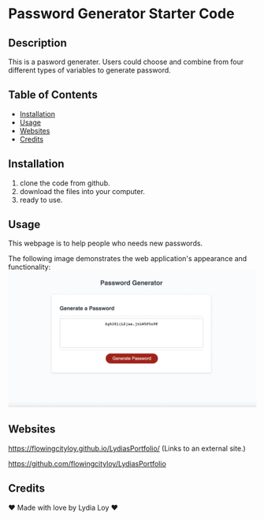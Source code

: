 # Password Generator Starter Code

## Description

This is a pasword generater. Users could choose and combine from four different types of variables to generate password. 


## Table of Contents

* [Installation](#Installation)
* [Usage](#Usage)
* [Websites](#Websites)
* [Credits](#Credits)


## Installation

1. clone the code from github.
2. download the files into your computer.
3. ready to use.

## Usage

This webpage is to help people who needs new passwords.

The following image demonstrates the web application's appearance and functionality:
<img src="./pg.png" alt="screen shot"/>


## Websites

 https://flowingcityloy.github.io/LydiasPortfolio/ (Links to an external site.)

https://github.com/flowingcityloy/LydiasPortfolio


## Credits

❤️ Made with love by Lydia Loy ❤️

